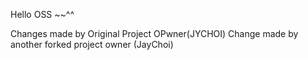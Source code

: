 Hello OSS ~~^^

Changes made by Original Project OPwner(JYCHOI)
Change made by another forked project owner (JayChoi)
